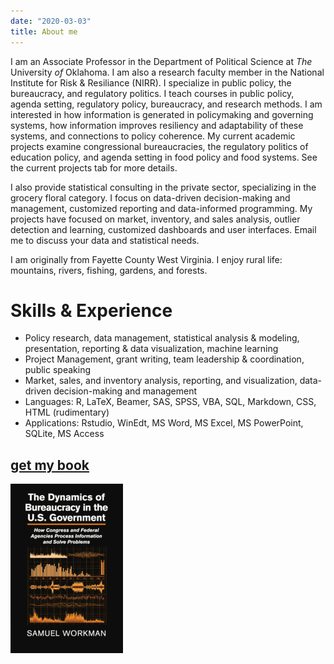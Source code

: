 ```yaml
---
date: "2020-03-03"
title: About me
---
```


I am an Associate Professor in the Department of Political Science at *The* University *of* Oklahoma. I am also a research faculty member in the National Institute for Risk & Resiliance (NIRR). I specialize in public policy, the bureaucracy, and regulatory politics. I teach courses in public policy, agenda setting, regulatory policy, bureaucracy, and research methods. I am interested in how information is generated in policymaking and governing systems, how information improves resiliency and adaptability of these systems, and connections to policy coherence. My current academic projects examine congressional bureaucracies, the regulatory politics of education policy, and agenda setting in food policy and food systems. See the current projects tab for more details.

I also provide statistical consulting in the private sector, specializing in the grocery floral category. I focus on data-driven decision-making and management, customized reporting and data-informed programming. My projects have focused on market, inventory, and sales analysis, outlier detection and learning, customized dashboards and user interfaces. Email me to discuss your data and statistical needs.

I am originally from Fayette County West Virginia. I enjoy rural life: mountains, rivers, fishing, gardens, and forests.

# Skills & Experience

* Policy research, data management, statistical analysis & modeling, presentation, reporting & data visualization, machine learning
* Project Management, grant writing, team leadership & coordination, public speaking
* Market, sales, and inventory analysis, reporting, and visualization, data-driven decision-making and management
* Languages: R, LaTeX, Beamer, SAS, SPSS, VBA, SQL, Markdown, CSS, HTML (rudimentary)
* Applications: Rstudio, WinEdt, MS Word, MS Excel, MS PowerPoint, SQLite, MS Access

[get my book](https://www.amazon.com/Samuel-Workman/e/B01353W7UE)
--------------------------------------------------------------------------------
![](bookcover.jpg)